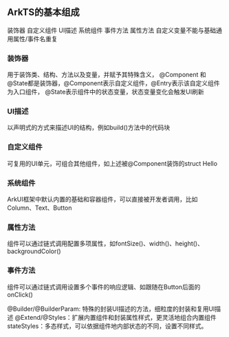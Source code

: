 ## ArkTS的基本组成
装饰器
自定义组件
UI描述
系统组件
事件方法
属性方法
自定义变量不能与基础通用属性/事件名重复


### 装饰器
用于装饰类、结构、方法以及变量，并赋予其特殊含义，
@Component 和 @State都是装饰器，@Component表示自定义组件，@Entry表示该自定义组件为入口组件，
@State表示组件中的状态变量，状态变量变化会触发UI刷新

### UI描述
以声明式的方式来描述UI的结构，例如build()方法中的代码块
### 自定义组件
可复用的UI单元，可组合其他组件，如上述被@Component装饰的struct Hello

### 系统组件
ArkUI框架中默认内置的基础和容器组件，可以直接被开发者调用，比如Column、Text、Button

### 属性方法
组件可以通过链式调用配置多项属性，如fontSize()、width()、height()、backgroundColor()

### 事件方法
组件可以通过链式调用设置多个事件的响应逻辑、如跟随在Button后面的onClick()

@Builder/@BuilderParam: 特殊的封装UI描述的方法，细粒度的封装和复用UI描述
@Extend/@Styles：扩展内置组件和封装属性样式，更灵活地组合内置组件
stateStyles：多态样式，可以依据组件地内部状态的不同，设置不同样式。
